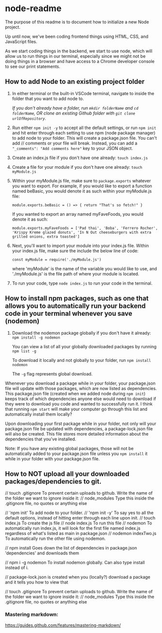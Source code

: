 # node-readme
The purpose of this readme is to document how to initialize a new Node project.

Up until now, we've been coding frontend things using HTML, CSS, and JavaScript files.

As we start coding things in the backend, we start to use node, which will allow us to run things in our terminal, especially since we might not be doing things in a browser and have access to a Chrome developer console to see our print statements. 

## How to add Node to an existing project folder
1. In either terminal or the built-in VSCode terminal, navigate to inside the folder that you want to add node to. 

    *If you don't already have a folder, run `mkdir folderName` and `cd folderName`, OR clone an existing Github folder with `git clone urlOfRepository`.*
2. Run either `npm init -y` to accept all the default settings, or run `npm init` and hit enter through each setting to use npm (node package manager) to add node to your folder. This will create a package.json file. 
    You can't add // comments or your file will break. Instead, you can add a `"_comments": "Add comments here"` key to your JSON object. 
3. Create an index.js file if you don't have one already: `touch index.js`
4. Create a file for your module if you don't have one already: `touch myModule.js`
5. Within your myModule.js file, make sure to `package.exports` whatever you want to export. For example, if you would like to export a function named beBasic, you would denote it as such within your myModule.js file:

    `module.exports.beBasic = () => {
        return "That's so fetch!"
    }`

    If you wanted to export an array named myFaveFoods, you would denote it as such:

    `module.exports.myFaveFoods = ['Pad thai', 'Boba', 'Ferrero Rocher', 'Krispy Kreme glazed donuts', 'In N Out cheeseburgers with extra grilled onions, extra toasted']`

6. Next, you'll want to import your module into your index.js file. Within your index.js file, make sure the include the below line of code: 

    `const myModule = require('./myModule.js')`

    where 'myModule' is the name of the variable you would like to use, and './myModule.js' is the file path of where your module is located.

7. To run your code, type `node index.js` to run your code in the terminal.

## How to install npm packages, such as one that allows you to automatically run your backend code in your terminal whenever you save (nodemon)
1. Download the nodemon package globally if you don't have it already: `npm install -g nodemon`

    You can view a list of all your globally downloaded packages by running `npm list -g`

    To download it locally and not globally to your folder, run `npm install nodemon`

    The `-g` flag represents global download.

Whenever you download a package while in your folder, your package.json file will update with those packages, which are now listed as dependencies. This package.json file (created when we added node during `npm init`) keeps track of which dependencies anyone else would need to download if they were to download you code and wanted to successfully run it. I think that running `npm start` will make your computer go through this list and automatically install them locally?

Upon downloading your first package while in your folder, not only will your package.json file be updated with dependencies, a package-lock.json file will also be created. This file stores more detailed information about the dependencies that you've installed.

Note: If you have any existing global packages, those will not be automatically added to your package.json file unless you `npm install` it while in your folder with your package.json file.  

## How to NOT upload all your downloaded packages/dependencies to git.
// touch .gitignore To prevent certain uploads to github. Write the name of the folder we want to ignore inside it: 
// node_modules Type this inside the .gitignore file, no quotes or anything else



// 'npm init' To add node to your folder.
// 'npm init -y' To say yes to all the default options, instead of hitting enter through each line upon init.
// touch index.js To create the js file
// node index.js To run this file
// nodemon To automatically run index.js, it will look for the first file named index.js regardless of what's listed as main in package.json
// nodemon indexTwo.js To automatically run the other file using nodemon.

// npm install Goes down the list of dependencies in package.json 'dependencies' and downloads them

// npm i -g nodemon To install nodemon globally. Can also type install instead of i.

// package-lock.json is created when you (locally?) download a package and it tells you how to view that

// touch .gitignore To prevent certain uploads to github. Write the name of the folder we want to ignore inside it: 
// node_modules Type this inside the .gitignore file, no quotes or anything else


### Mastering markdown: 
https://guides.github.com/features/mastering-markdown/
